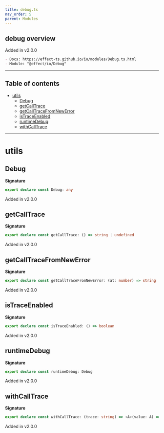 ```yaml
---
title: debug.ts
nav_order: 5
parent: Modules
---
```


## debug overview

Added in v2.0.0

```md
- Docs: https://effect-ts.github.io/io/modules/Debug.ts.html
- Module: "@effect/io/Debug"
```

---

<h2 class="text-delta">Table of contents</h2>

- [utils](#utils)
  - [Debug](#debug)
  - [getCallTrace](#getcalltrace)
  - [getCallTraceFromNewError](#getcalltracefromnewerror)
  - [isTraceEnabled](#istraceenabled)
  - [runtimeDebug](#runtimedebug)
  - [withCallTrace](#withcalltrace)

---

# utils

## Debug

**Signature**

```ts
export declare const Debug: any
```

Added in v2.0.0

## getCallTrace

**Signature**

```ts
export declare const getCallTrace: () => string | undefined
```

Added in v2.0.0

## getCallTraceFromNewError

**Signature**

```ts
export declare const getCallTraceFromNewError: (at: number) => string | undefined
```

Added in v2.0.0

## isTraceEnabled

**Signature**

```ts
export declare const isTraceEnabled: () => boolean
```

Added in v2.0.0

## runtimeDebug

**Signature**

```ts
export declare const runtimeDebug: Debug
```

Added in v2.0.0

## withCallTrace

**Signature**

```ts
export declare const withCallTrace: (trace: string) => <A>(value: A) => A
```

Added in v2.0.0
